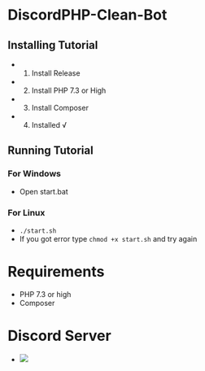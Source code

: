 # DiscordPHP-Clean-Bot
## Installing Tutorial
* 1. Install Release
* 2. Install PHP 7.3 or High
* 3. Install Composer
* 4. Installed √
## Running Tutorial
### For Windows
* Open start.bat
### For Linux
* `./start.sh`
* If you got error type `chmod +x start.sh` and try again
# Requirements
* PHP 7.3 or high
* Composer
# Discord Server
* <a href="https://discord.gg/YM9cuQdAGy"><img src="https://img.shields.io/discord/115233111977099271?label=Discord"></a>
